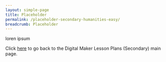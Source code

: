 ```yaml
---
layout: simple-page
title: Placeholder
permalink: /placeholder-secondary-humanities-easy/
breadcrumb: Placeholder
---
```


loren ipsum

Click [here](/in-schools/digital-maker/lesson-ideas-secondary/) to go back to the Digital Maker Lesson Plans (Secondary) main page.
